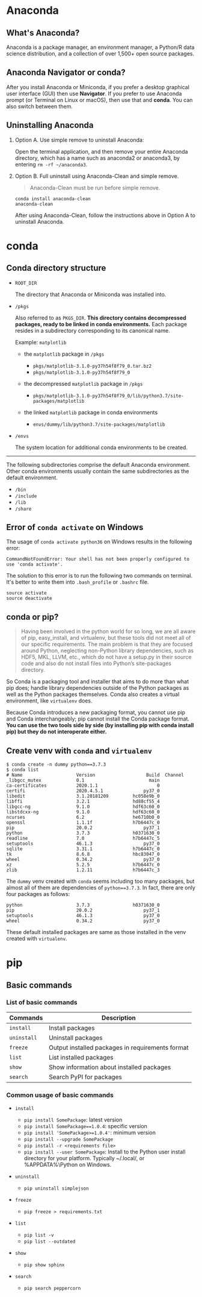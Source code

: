 # Anaconda

## What's Anaconda?

Anaconda is a package manager, an environment manager, a Python/R data science distribution, and a collection of over 1,500+ open source packages.

## Anaconda Navigator or conda?

After you install Anaconda or Miniconda, if you prefer a desktop graphical user interface (GUI) then use **Navigator**. If you prefer to use Anaconda prompt (or Terminal on Linux or macOS), then use that and **conda**. You can also switch between them.

## Uninstalling Anaconda

1. Option A. Use simple remove to uninstall Anaconda:

    Open the terminal application, and then remove your entire Anaconda directory, which has a name such as anaconda2 or anaconda3, by entering `rm -rf ~/anaconda3`.

2. Option B. Full uninstall using Anaconda-Clean and simple remove.

    > Anaconda-Clean must be run before simple remove.
    
    ```
    conda install anaconda-clean
    anaconda-clean
    ```
    
    After using Anaconda-Clean, follow the instructions above in Option A to uninstall Anaconda.

# conda

## Conda directory structure

- `ROOT_DIR`

    The directory that Anaconda or Miniconda was installed into.

- `/pkgs`

    Also referred to as `PKGS_DIR`. **This directory contains decompressed packages, ready to be linked in conda environments.** Each package resides in a subdirectory corresponding to its canonical name.
    
    Example: `matplotlib`
    
    - the `matplotlib` package in `/pkgs`
        - `pkgs/matplotlib-3.1.0-py37h54f8f79_0.tar.bz2`
        - `pkgs/matplotlib-3.1.0-py37h54f8f79_0`
    
    - the decompressed `matplotlib` package in `/pkgs`
        - `pkgs/matplotlib-3.1.0-py37h54f8f79_0/lib/python3.7/site-packages/matplotlib`
    
    - the linked `matplotlib` package in conda environments
        - `envs/dummy/lib/python3.7/site-packages/matplotlib`

- `/envs`

    The system location for additional conda environments to be created.

---

The following subdirectories comprise the default Anaconda environment. Other conda environments usually contain the same subdirectories as the default environment.

- `/bin`
- `/include`
- `/lib`
- `/share`

## Error of `conda activate` on Windows

The usage of `conda activate python36` on Windows results in the following error:

```
CommandNotFoundError: Your shell has not been properly configured to use 'conda activate'.
```

The solution to this error is to run the following two commands on terminal. It's better to write them into `.bash_profile` or `.bashrc` file.

```
source activate
source deactivate
```

## conda or pip?

> Having been involved in the python world for so long, we are all aware of pip, easy_install, and virtualenv, but these tools did not meet all of our specific requirements. The main problem is that they are focused around Python, neglecting non-Python library dependencies, such as HDF5, MKL, LLVM, etc., which do not have a setup.py in their source code and also do not install files into Python’s site-packages directory.

So Conda is a packaging tool and installer that aims to do more than what pip does; handle library dependencies outside of the Python packages as well as the Python packages themselves. Conda also creates a virtual environment, like `virtualenv` does.

Because Conda introduces a new packaging format, you cannot use pip and Conda interchangeably; pip cannot install the Conda package format. **You can use the two tools side by side (by installing pip with conda install pip) but they do not interoperate either.**

## Create venv with `conda` and `virtualenv`

```
$ conda create -n dummy python==3.7.3
$ conda list
# Name                    Version                   Build  Channel
_libgcc_mutex             0.1                        main  
ca-certificates           2020.1.1                      0  
certifi                   2020.4.5.1               py37_0  
libedit                   3.1.20181209         hc058e9b_0  
libffi                    3.2.1                hd88cf55_4  
libgcc-ng                 9.1.0                hdf63c60_0  
libstdcxx-ng              9.1.0                hdf63c60_0  
ncurses                   6.2                  he6710b0_0  
openssl                   1.1.1f               h7b6447c_0  
pip                       20.0.2                   py37_1  
python                    3.7.3                h0371630_0  
readline                  7.0                  h7b6447c_5  
setuptools                46.1.3                   py37_0  
sqlite                    3.31.1               h7b6447c_0  
tk                        8.6.8                hbc83047_0  
wheel                     0.34.2                   py37_0  
xz                        5.2.5                h7b6447c_0  
zlib                      1.2.11               h7b6447c_3  
```

The `dummy` venv created with `conda` seems including too many packages, but almost all of them are dependencies of `python==3.7.3`. In fact, there are only four packages as follows:

```
python                    3.7.3                h0371630_0  
pip                       20.0.2                   py37_1  
setuptools                46.1.3                   py37_0  
wheel                     0.34.2                   py37_0  
```

These default installed packages are same as those installed in the venv created with `virtualenv`.

# pip

## Basic commands

### List of basic commands

| Commands | Description |
| --- | --- |
| `install` | Install packages |
| `uninstall` | Uninstall packages |
| `freeze` | Output installed packages in requirements format |
| `list` | List installed packages |
| `show` | Show information about installed packages |
| `search` | Search PyPI for packages |

### Common usage of basic commands

- `install`
    - `pip install SomePackage`: latest version
    - `pip install SomePackage==1.0.4`: specific version
    - `pip install 'SomePackage>=1.0.4'`: minimum version
    - `pip install --upgrade SomePackage`
    - `pip install -r <requirements file>`
    - `pip install --user SomePackage`: Install to the Python user install directory for your platform. Typically ~/.local/, or %APPDATA%\Python on Windows.

- `uninstall`
    - `pip uninstall simplejson`

- `freeze`
    - `pip freeze > requirements.txt`

- `list`
    - `pip list -v`
    - `pip list --outdated`

- `show`
    - `pip show sphinx`

- `search`
    - `pip search peppercorn`
